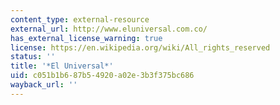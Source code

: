 ```yaml
---
content_type: external-resource
external_url: http://www.eluniversal.com.co/
has_external_license_warning: true
license: https://en.wikipedia.org/wiki/All_rights_reserved
status: ''
title: '*El Universal*'
uid: c051b1b6-87b5-4920-a02e-3b3f375bc686
wayback_url: ''
---
```


